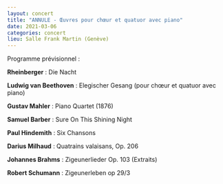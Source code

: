 ```yaml
---
layout: concert
title: "ANNULE - Œuvres pour chœur et quatuor avec piano"
date: 2021-03-06
categories: concert
lieu: Salle Frank Martin (Genève)
---
```


Programme prévisionnel :

**Rheinberger** : Die Nacht

**Ludwig van Beethoven** : Elegischer Gesang (pour chœur et quatuor avec piano)

**Gustav Mahler** : Piano Quartet (1876)

**Samuel Barber** : Sure On This Shining Night

**Paul Hindemith** : Six Chansons

**Darius Milhaud** : Quatrains valaisans, Op. 206

**Johannes Brahms** : Zigeunerlieder Op. 103 (Extraits)

**Robert Schumann** : Zigeunerleben op 29/3



